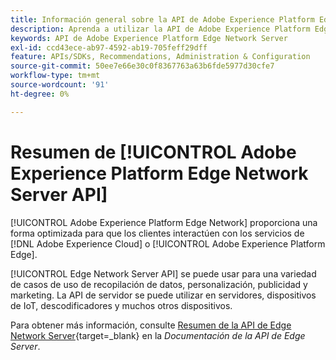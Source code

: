 ```yaml
---
title: Información general sobre la API de Adobe Experience Platform Edge Network Server
description: Aprenda a utilizar la API de Adobe Experience Platform Edge Network Server.
keywords: API de Adobe Experience Platform Edge Network Server
exl-id: ccd43ece-ab97-4592-ab19-705feff29dff
feature: APIs/SDKs, Recommendations, Administration & Configuration
source-git-commit: 50ee7e66e30c0f8367763a63b6fde5977d30cfe7
workflow-type: tm+mt
source-wordcount: '91'
ht-degree: 0%

---
```


# Resumen de [!UICONTROL Adobe Experience Platform Edge Network Server API]

[!UICONTROL Adobe Experience Platform Edge Network] proporciona una forma optimizada para que los clientes interactúen con los servicios de [!DNL Adobe Experience Cloud] o [!UICONTROL Adobe Experience Platform Edge].

[!UICONTROL Edge Network Server API] se puede usar para una variedad de casos de uso de recopilación de datos, personalización, publicidad y marketing. La API de servidor se puede utilizar en servidores, dispositivos de IoT, descodificadores y muchos otros dispositivos.

Para obtener más información, consulte [Resumen de la API de Edge Network Server](https://experienceleague.adobe.com/docs/experience-platform/edge-network-server-api/overview.html){target=_blank} en la *Documentación de la API de Edge Server*.
